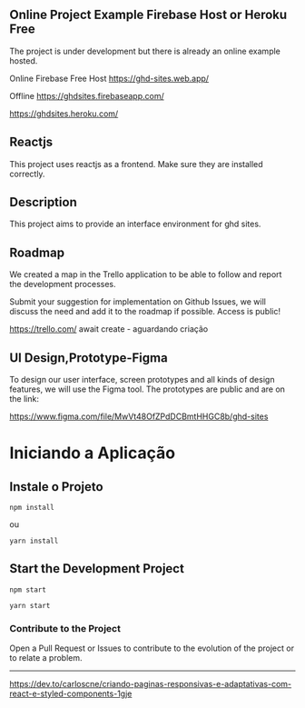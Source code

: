 ## Online Project Example Firebase Host or Heroku Free
The project is under development but there is already an online example hosted.

Online Firebase Free Host
https://ghd-sites.web.app/

Offline
https://ghdsites.firebaseapp.com/

https://ghdsites.heroku.com/



## Reactjs 

This project uses reactjs as a frontend.
Make sure they are installed correctly.


## Description

This project aims to provide an interface environment for ghd sites.


## Roadmap

We created a map in the Trello application to be able to follow and report the development processes.

Submit your suggestion for implementation on Github Issues, we will discuss the need and add it to the roadmap if possible.
Access is public!

https://trello.com/   await create - aguardando criação

## UI Design,Prototype-Figma

To design our user interface, screen prototypes and all kinds of design features, we will use the Figma tool.
The prototypes are public and are on the link:

https://www.figma.com/file/MwVt48OfZPdDCBmtHHGC8b/ghd-sites



# Iniciando a Aplicação

## Instale o Projeto

```
npm install
``` 
ou

```
yarn install
```

## Start the Development Project

```
npm start
```

```
yarn start
```

### Contribute to the Project

Open a Pull Request or Issues to contribute to the evolution of the project or to relate a problem.







------------------------------------------------------------------------


https://dev.to/carloscne/criando-paginas-responsivas-e-adaptativas-com-react-e-styled-components-1gje